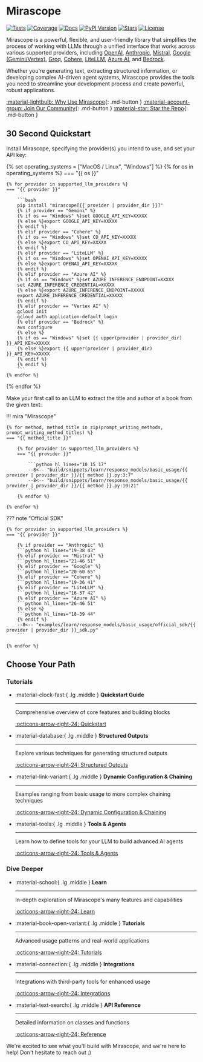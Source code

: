 # Mirascope

<p align="left">
    <a href="https://github.com/Mirascope/mirascope/actions/workflows/tests.yml" target="_blank"><img src="https://github.com/Mirascope/mirascope/actions/workflows/tests.yml/badge.svg?branch=main" alt="Tests"/></a>
    <a href="https://codecov.io/github/Mirascope/mirascope" target="_blank"><img src="https://codecov.io/github/Mirascope/mirascope/graph/badge.svg?token=HAEAWT3KC9" alt="Coverage"/></a>
    <a href="https://mirascope.com/WELCOME" target="_blank"><img src="https://img.shields.io/badge/docs-available-brightgreen" alt="Docs"/></a>
    <a href="https://pypi.python.org/pypi/mirascope" target="_blank"><img src="https://img.shields.io/pypi/v/mirascope.svg" alt="PyPI Version"/></a>
    <a href="https://pypi.python.org/pypi/mirascope" target="_blank"><img src="https://img.shields.io/pypi/pyversions/mirascope.svg" alt="Stars"/></a>
    <a href="https://github.com/Mirascope/mirascope/blob/dev/LICENSE"><img src="https://img.shields.io/github/license/Mirascope/mirascope.svg" alt="License"/></a>
</p>

Mirascope is a powerful, flexible, and user-friendly library that simplifies the process of working with LLMs through a unified interface that works across various supported providers, including [OpenAI](https://openai.com/), [Anthropic](https://www.anthropic.com/), [Mistral](https://mistral.ai/), [Google (Gemini/Vertex)](https://googleapis.github.io/python-genai/), [Groq](https://groq.com/), [Cohere](https://cohere.com/), [LiteLLM](https://www.litellm.ai/), [Azure AI](https://azure.microsoft.com/en-us/solutions/ai), and [Bedrock](https://aws.amazon.com/bedrock/).

Whether you're generating text, extracting structured information, or developing complex AI-driven agent systems, Mirascope provides the tools you need to streamline your development process and create powerful, robust applications.

[:material-lightbulb: Why Use Mirascope](./WHY.md){: .md-button }
[:material-account-group: Join Our Community](https://join.slack.com/t/mirascope-community/shared_invite/zt-2ilqhvmki-FB6LWluInUCkkjYD3oSjNA){: .md-button }
[:material-star: Star the Repo](https://github.com/Mirascope/mirascope){: .md-button }  

## 30 Second Quickstart

Install Mirascope, specifying the provider(s) you intend to use, and set your API key:

{% set operating_systems = ["MacOS / Linux", "Windows"] %}
{% for os in operating_systems %}
=== "{{ os }}"

    {% for provider in supported_llm_providers %}
    === "{{ provider }}"

        ```bash
        pip install "mirascope[{{ provider | provider_dir }}]"
        {% if provider == "Gemini" %}
        {% if os == "Windows" %}set GOOGLE_API_KEY=XXXXX
        {% else %}export GOOGLE_API_KEY=XXXXX
        {% endif %}
        {% elif provider == "Cohere" %}
        {% if os == "Windows" %}set CO_API_KEY=XXXXX
        {% else %}export CO_API_KEY=XXXXX
        {% endif %}
        {% elif provider == "LiteLLM" %}
        {% if os == "Windows" %}set OPENAI_API_KEY=XXXXX 
        {% else %}export OPENAI_API_KEY=XXXXX 
        {% endif %}
        {% elif provider == "Azure AI" %}
        {% if os == "Windows" %}set AZURE_INFERENCE_ENDPOINT=XXXXX
        set AZURE_INFERENCE_CREDENTIAL=XXXXX
        {% else %}export AZURE_INFERENCE_ENDPOINT=XXXXX
        export AZURE_INFERENCE_CREDENTIAL=XXXXX
        {% endif %}
        {% elif provider == "Vertex AI" %}
        gcloud init
        gcloud auth application-default login
        {% elif provider == "Bedrock" %}
        aws configure
        {% else %}
        {% if os == "Windows" %}set {{ upper(provider | provider_dir) }}_API_KEY=XXXXX
        {% else %}export {{ upper(provider | provider_dir) }}_API_KEY=XXXXX
        {% endif %}
        {% endif %}
        ```
    {% endfor %}
{% endfor %}

Make your first call to an LLM to extract the title and author of a book from the given text:

!!! mira "Mirascope"

    {% for method, method_title in zip(prompt_writing_methods, prompt_writing_method_titles) %}
    === "{{ method_title }}"

        {% for provider in supported_llm_providers %}
        === "{{ provider }}"

            ```python hl_lines="10 15 17"
            --8<-- "build/snippets/learn/response_models/basic_usage/{{ provider | provider_dir }}/{{ method }}.py:3:7"
            --8<-- "build/snippets/learn/response_models/basic_usage/{{ provider | provider_dir }}/{{ method }}.py:10:21"
            ```
        {% endfor %}

    {% endfor %}

??? note "Official SDK"

    {% for provider in supported_llm_providers %}
    === "{{ provider }}"

        {% if provider == "Anthropic" %}
        ```python hl_lines="19-38 43"
        {% elif provider == "Mistral" %}
        ```python hl_lines="21-46 51"
        {% elif provider == "Google" %}
        ```python hl_lines="20-60 65"
        {% elif provider == "Cohere" %}
        ```python hl_lines="19-36 41"
        {% elif provider == "LiteLLM" %}
        ```python hl_lines="16-37 42"
        {% elif provider == "Azure AI" %}
        ```python hl_lines="26-46 51"
        {% else %}
        ```python hl_lines="18-39 44"
        {% endif %}
        --8<-- "examples/learn/response_models/basic_usage/official_sdk/{{ provider | provider_dir }}_sdk.py"
        ```

    {% endfor %}

## Choose Your Path

### Tutorials

<div class="grid cards" markdown>

-   :material-clock-fast:{ .lg .middle } __Quickstart Guide__

    ---

    Comprehensive overview of core features and building blocks

    [:octicons-arrow-right-24: Quickstart](./tutorials/getting_started/quickstart.ipynb)

-   :material-database:{ .lg .middle } __Structured Outputs__

    ---

    Explore various techniques for generating structured outputs

    [:octicons-arrow-right-24: Structured Outputs](./tutorials/getting_started/structured_outputs.ipynb)

-   :material-link-variant:{ .lg .middle } __Dynamic Configuration & Chaining__

    ---

    Examples ranging from basic usage to more complex chaining techniques

    [:octicons-arrow-right-24: Dynamic Configuration & Chaining](./tutorials/getting_started/dynamic_configuration_and_chaining.ipynb)

-   :material-tools:{ .lg .middle } __Tools & Agents__

    ---

    Learn how to define tools for your LLM to build advanced AI agents

    [:octicons-arrow-right-24: Tools & Agents](./tutorials/getting_started/tools_and_agents.ipynb)

</div>

### Dive Deeper

<div class="grid cards" markdown>

-   :material-school:{ .lg .middle } __Learn__

    ---

    In-depth exploration of Mirascope's many features and capabilities

    [:octicons-arrow-right-24: Learn](./learn/index.md)

-   :material-book-open-variant:{ .lg .middle } __Tutorials__

    ---

    Advanced usage patterns and real-world applications

    [:octicons-arrow-right-24: Tutorials](./tutorials/more_advanced/text_classification.ipynb)

-   :material-connection:{ .lg .middle } __Integrations__

    ---

    Integrations with third-party tools for enhanced usage

    [:octicons-arrow-right-24: Integrations](./integrations/otel.md)

-   :material-text-search:{ .lg .middle } __API Reference__

    ---

    Detailed information on classes and functions

    [:octicons-arrow-right-24: Reference](./api/core/anthropic/call.md)

</div>

We're excited to see what you'll build with Mirascope, and we're here to help! Don't hesitate to reach out :)
